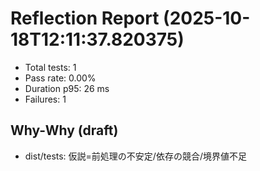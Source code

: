 # Reflection Report (2025-10-18T12:11:37.820375)

- Total tests: 1
- Pass rate: 0.00%
- Duration p95: 26 ms
- Failures: 1

## Why-Why (draft)
- dist/tests: 仮説=前処理の不安定/依存の競合/境界値不足
